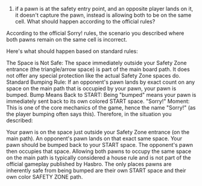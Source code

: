 1. if a pawn is at the safety entry point, and an opposite player lands on it, it doesn't capture the pawn, instead is allowing both to be on the same cell.  What should happen according to the official rules?


According to the official Sorry! rules, the scenario you described where both pawns remain on the same cell is incorrect.

Here's what should happen based on standard rules:

The Space is Not Safe: The space immediately outside your Safety Zone entrance (the triangle/arrow space) is part of the main board path. It does not offer any special protection like the actual Safety Zone spaces do.
Standard Bumping Rule: If an opponent's pawn lands by exact count on any space on the main path that is occupied by your pawn, your pawn is bumped.
Bump Means Back to START: Being "bumped" means your pawn is immediately sent back to its own colored START space.
"Sorry!" Moment: This is one of the core mechanics of the game, hence the name "Sorry!" (as the player bumping often says this).
Therefore, in the situation you described:

Your pawn is on the space just outside your Safety Zone entrance (on the main path).
An opponent's pawn lands on that exact same space.
Your pawn should be bumped back to your START space. The opponent's pawn then occupies that space.
Allowing both pawns to occupy the same space on the main path is typically considered a house rule and is not part of the official gameplay published by Hasbro. The only places pawns are inherently safe from being bumped are their own START space and their own color SAFETY ZONE path.